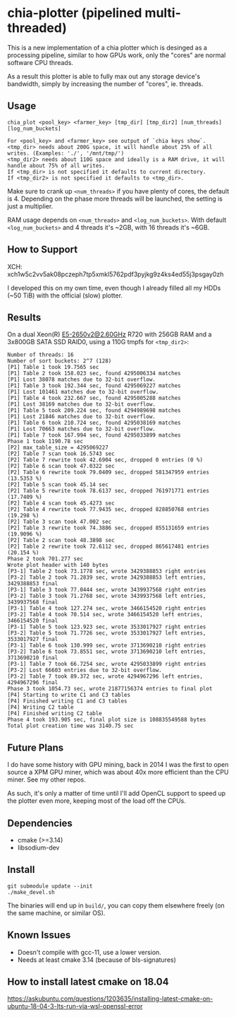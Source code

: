 # chia-plotter (pipelined multi-threaded)

This is a new implementation of a chia plotter which is desinged as a processing pipeline,
similar to how GPUs work, only the "cores" are normal software CPU threads.

As a result this plotter is able to fully max out any storage device's bandwidth,
simply by increasing the number of "cores", ie. threads.

## Usage

```
chia_plot <pool_key> <farmer_key> [tmp_dir] [tmp_dir2] [num_threads] [log_num_buckets]

For <pool_key> and <farmer_key> see output of `chia keys show`.
<tmp_dir> needs about 200G space, it will handle about 25% of all writes. (Examples: './', '/mnt/tmp/')
<tmp_dir2> needs about 110G space and ideally is a RAM drive, it will handle about 75% of all writes.
If <tmp_dir> is not specified it defaults to current directory.
If <tmp_dir2> is not specified it defaults to <tmp_dir>.
```

Make sure to crank up `<num_threads>` if you have plenty of cores, the default is 4.
Depending on the phase more threads will be launched, the setting is just a multiplier.

RAM usage depends on `<num_threads>` and `<log_num_buckets>`.
With default `<log_num_buckets>` and 4 threads it's ~2GB, with 16 threads it's ~6GB.

## How to Support

XCH: xch1w5c2vv5ak08pczeph7tp5xmkl5762pdf3pyjkg9z4ks4ed55j3psgay0zh

I developed this on my own time, even though I already filled all my HDDs (~50 TiB) with the official (slow) plotter.

## Results

On a dual Xeon(R) E5-2650v2@2.60GHz R720 with 256GB RAM and a 3x800GB SATA SSD RAID0, using a 110G tmpfs for `<tmp_dir2>`:

```
Number of threads: 16
Number of sort buckets: 2^7 (128)
[P1] Table 1 took 19.7565 sec
[P1] Table 2 took 158.023 sec, found 4295006334 matches
[P1] Lost 38078 matches due to 32-bit overflow.
[P1] Table 3 took 192.344 sec, found 4295069227 matches
[P1] Lost 101461 matches due to 32-bit overflow.
[P1] Table 4 took 232.667 sec, found 4295005288 matches
[P1] Lost 38169 matches due to 32-bit overflow.
[P1] Table 5 took 209.224 sec, found 4294989698 matches
[P1] Lost 21846 matches due to 32-bit overflow.
[P1] Table 6 took 210.724 sec, found 4295038169 matches
[P1] Lost 70663 matches due to 32-bit overflow.
[P1] Table 7 took 167.994 sec, found 4295033899 matches
Phase 1 took 1190.78 sec
[P2] max_table_size = 4295069227
[P2] Table 7 scan took 16.5743 sec
[P2] Table 7 rewrite took 42.6904 sec, dropped 0 entries (0 %)
[P2] Table 6 scan took 47.0322 sec
[P2] Table 6 rewrite took 79.0409 sec, dropped 581347959 entries (13.5353 %)
[P2] Table 5 scan took 45.14 sec
[P2] Table 5 rewrite took 78.6137 sec, dropped 761971771 entries (17.7409 %)
[P2] Table 4 scan took 45.4273 sec
[P2] Table 4 rewrite took 77.9435 sec, dropped 828850768 entries (19.298 %)
[P2] Table 3 scan took 47.002 sec
[P2] Table 3 rewrite took 74.3886 sec, dropped 855131659 entries (19.9096 %)
[P2] Table 2 scan took 48.3898 sec
[P2] Table 2 rewrite took 72.6112 sec, dropped 865617481 entries (20.154 %)
Phase 2 took 701.277 sec
Wrote plot header with 140 bytes
[P3-1] Table 2 took 73.1778 sec, wrote 3429388853 right entries
[P3-2] Table 2 took 71.2839 sec, wrote 3429388853 left entries, 3429388853 final
[P3-1] Table 3 took 77.0444 sec, wrote 3439937568 right entries
[P3-2] Table 3 took 71.2768 sec, wrote 3439937568 left entries, 3439937568 final
[P3-1] Table 4 took 127.274 sec, wrote 3466154520 right entries
[P3-2] Table 4 took 70.514 sec, wrote 3466154520 left entries, 3466154520 final
[P3-1] Table 5 took 123.923 sec, wrote 3533017927 right entries
[P3-2] Table 5 took 71.7726 sec, wrote 3533017927 left entries, 3533017927 final
[P3-1] Table 6 took 130.999 sec, wrote 3713690210 right entries
[P3-2] Table 6 took 73.8551 sec, wrote 3713690210 left entries, 3713690210 final
[P3-1] Table 7 took 66.7254 sec, wrote 4295033899 right entries
[P3-2] Lost 66603 entries due to 32-bit overflow.
[P3-2] Table 7 took 89.372 sec, wrote 4294967296 left entries, 4294967296 final
Phase 3 took 1054.73 sec, wrote 21877156374 entries to final plot
[P4] Starting to write C1 and C3 tables
[P4] Finished writing C1 and C3 tables
[P4] Writing C2 table
[P4] Finished writing C2 table
Phase 4 took 193.905 sec, final plot size is 108835549588 bytes
Total plot creation time was 3140.75 sec
```

## Future Plans

I do have some history with GPU mining, back in 2014 I was the first to open source a XPM GPU miner,
which was about 40x more efficient than the CPU miner. See my other repos.

As such, it's only a matter of time until I'll add OpenCL support to speed up the plotter even more,
keeping most of the load off the CPUs.

## Dependencies

- cmake (>=3.14)
- libsodium-dev

## Install

```
git submodule update --init
./make_devel.sh
```

The binaries will end up in `build/`, you can copy them elsewhere freely (on the same machine, or similar OS).

## Known Issues

- Doesn't compile with gcc-11, use a lower version.
- Needs at least cmake 3.14 (because of bls-signatures)

## How to install latest cmake on 18.04

https://askubuntu.com/questions/1203635/installing-latest-cmake-on-ubuntu-18-04-3-lts-run-via-wsl-openssl-error

